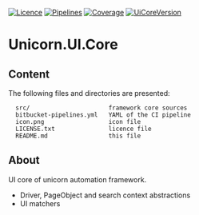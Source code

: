 [![Licence](https://img.shields.io/static/v1?label=license&message=Apache-2.0&color=white&style=plastic)](https://www.apache.org/licenses/LICENSE-2.0)
[![Pipelines](https://img.shields.io/bitbucket/pipelines/dobriyanchik/unicorntaf/master?style=plastic)](https://bitbucket.org/dobriyanchik/unicorntaf/pipelines)
[![Coverage](https://img.shields.io/static/v1?label=coverage&message=73%&color=green&style=plastic)](https://bitbucket.org/dobriyanchik/unicorntaf/src/master/)
[![UiCoreVersion](https://img.shields.io/static/v1?label=Nuget&message=3.1.0&color=blue&style=plastic)](https://www.nuget.org/packages/Unicorn.UI.Core/)

Unicorn.UI.Core
=================================

Content
-------

The following files and directories are presented:

	  src/             			framework core sources
	  bitbucket-pipelines.yml	YAML of the CI pipeline
	  icon.png					icon file
	  LICENSE.txt	   			licence file
	  README.md        			this file


About
---------------
UI core of unicorn automation framework.

* Driver, PageObject and search context abstractions
* UI matchers